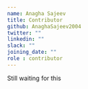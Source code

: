```yaml
---
name: Anagha Sajeev 
title: Contributor
github: AnaghaSajeev2004
twitter: ""
linkedin: ""
slack: ""
joining_date: ""
role : contributor
---
```


Still waiting for this

